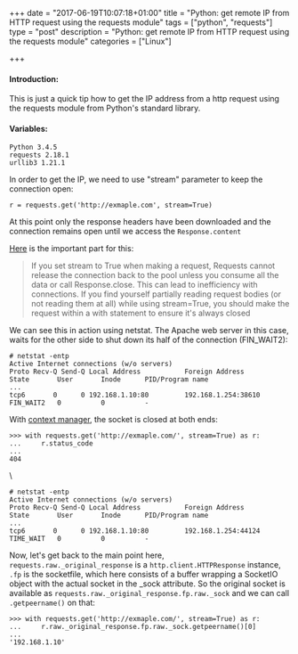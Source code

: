 +++
date = "2017-06-19T10:07:18+01:00"
title = "Python: get remote IP from HTTP request using the requests module"
tags = ["python", "requests"]
type = "post"
description = "Python: get remote IP from HTTP request using the requests module"
categories = ["Linux"]

+++
#### Introduction:

This is just a quick tip how to get the IP address from a http request using the requests module from Python's standard library.

#### Variables:

```
Python 3.4.5
requests 2.18.1
urllib3 1.21.1
```

In order to get the IP, we need to use "stream" parameter to keep the connection open:

```
r = requests.get('http://exmaple.com', stream=True)
```

At this point only the response headers have been downloaded and the connection remains open until we access the `Response.content`

[Here](https://requests.readthedocs.io/en/master/user/advanced/#body-content-workflow "Requests") is the important part for this:

> If you set stream to True when making a request, Requests cannot release the connection back to the pool unless you consume all the data or call Response.close. This can lead to inefficiency with connections. If you find yourself partially reading request bodies (or not reading them at all) while using stream=True, you should make the request within a with statement to ensure it's always closed

We can see this in action using netstat. The Apache web server in this case, waits for the other side to shut down its half of the connection (FIN_WAIT2):

```
# netstat -entp
Active Internet connections (w/o servers)
Proto Recv-Q Send-Q Local Address           Foreign Address         State       User       Inode      PID/Program name    
...
tcp6       0      0 192.168.1.10:80         192.168.1.254:38610     FIN_WAIT2   0          0          -
```

With [context manager](https://docs.python.org/3/reference/datamodel.html#context-managers "context manager"), the socket is closed at both ends:

```
>>> with requests.get('http://exmaple.com/', stream=True) as r:
...     r.status_code
... 
404
```

\

```
# netstat -entp
Active Internet connections (w/o servers)
Proto Recv-Q Send-Q Local Address           Foreign Address         State       User       Inode      PID/Program name    
...          
tcp6       0      0 192.168.1.10:80         192.168.1.254:44124     TIME_WAIT   0          0          -
```

Now, let's get back to the main point here, `requests.raw._original_response` is a `http.client.HTTPResponse` instance, `.fp` is the socketfile, which here consists of a buffer wrapping a SocketIO object with the actual socket in the _sock attribute. So the original socket is available as `requests.raw._original_response.fp.raw._sock` and we can call `.getpeername()` on that:

```
>>> with requests.get('http://exmaple.com/', stream=True) as r:
...     r.raw._original_response.fp.raw._sock.getpeername()[0]
... 
'192.168.1.10'
```
